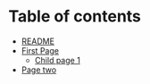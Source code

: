 # Table of contents

* [README](README.md)
* [First Page](first-page/README.md)
  * [Child page 1](first-page/child-page-1.md)
* [Page two](page-two.md)

